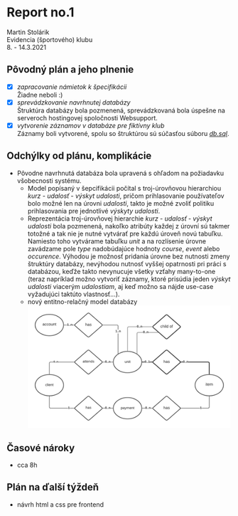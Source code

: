 # Report no.1

Martin Stolárik\
Evidencia (športového) klubu\
8. - 14.3.2021	

## Pôvodný plán a jeho plnenie
- [x] _zapracovanie námietok k špecifikácii_\
			Žiadne neboli :)
- [x] _sprevádzkovanie navrhnutej databázy_\
			Štruktúra databázy bola pozmenená, sprevádzkovaná bola úspešne na serveroch hostingovej spoločnosti Websupport.
- [x] _vytvorenie záznamov v databáze pre fiktívny klub_\
			Záznamy boli vytvorené, spolu so štruktúrou sú súčasťou súboru [_db.sql_](db.sql).

## Odchýlky od plánu, komplikácie
* Pôvodne navrhnutá databáza bola upravená s ohľadom na požiadavku všobecnosti systému.
	* Model popísaný v šepcifikácii počítal s troj-úrovňovou hierarchiou _kurz - udalosť - výskyt udalosti_, pričom prihlasovanie používateľov bolo možné len na úrovni _udalosti_, takto je možné zvoliť politiku prihlasovania pre jednotlivé _výskyty udalosti_.
	* Reprezentácia troj-úrovňovej hierarchie _kurz - udalosť - výskyt udalosti_ bola pozmenená, nakoľko atribúty každej z úrovní sú takmer totožné a tak nie je nutné vytvárať pre každú úroveň novú tabuľku. Namiesto toho vytvárame tabuľku _unit_ a na rozlísenie úrovne zavádzame pole _type_ nadobúdajúce hodnoty _course_, _event_ alebo _occurence_. Výhodou je možnosť pridania úrovne bez nutnosti zmeny štruktúry databázy, nevýhodou nutnosť vyššej opatrnosti pri práci s databázou, keďže takto nevynucuje všetky vzťahy many-to-one (teraz napríklad možno vytvoriť záznamy, ktoré prisúdia jeden _výskyt udalosti_ viacerým _udalostiam_, aj keď možno sa nájde use-case vyžadujúci taktúto vlastnosť...).
	* nový entitno-relačný model databázy\
	![Entitno-relačný model databázy](entity-relational-model.png)
	
## Časové nároky
* cca 8h

## Plán na ďalší týždeň
* návrh html a css pre frontend